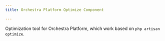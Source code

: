 ```yaml
---
title: Orchestra Platform Optimize Component

---
```


Optimization tool for Orchestra Platform, which work based on `php artisan optimize`.
